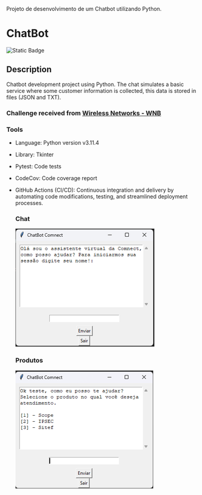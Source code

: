 Projeto de desenvolvimento de um Chatbot utilizando Python.
# ChatBot

![Static Badge](https://img.shields.io/badge/language-Python%20v3.11%5E-ffeb2a)

## Description

Chatbot development project using Python. The chat simulates a basic service where some customer information is collected, this data is stored in files (JSON and TXT).

### Challenge received from [Wireless Networks - WNB](https://www.comnect.com.br/)

### Tools

- Language: Python version v3.11.4
- Library: Tkinter
- Pytest: Code tests
- CodeCov: Code coverage report
- GitHub Actions (CI/CD): Continuous integration and delivery by
  automating code modifications, testing, and streamlined deployment processes.

  ### Chat
  ![image](https://github.com/sullyanoo/ChatBot/blob/main/img/interface.png)

  ### Produtos
  ![image](https://github.com/sullyanoo/ChatBot/blob/main/img/interface_menu_produtos.png)


